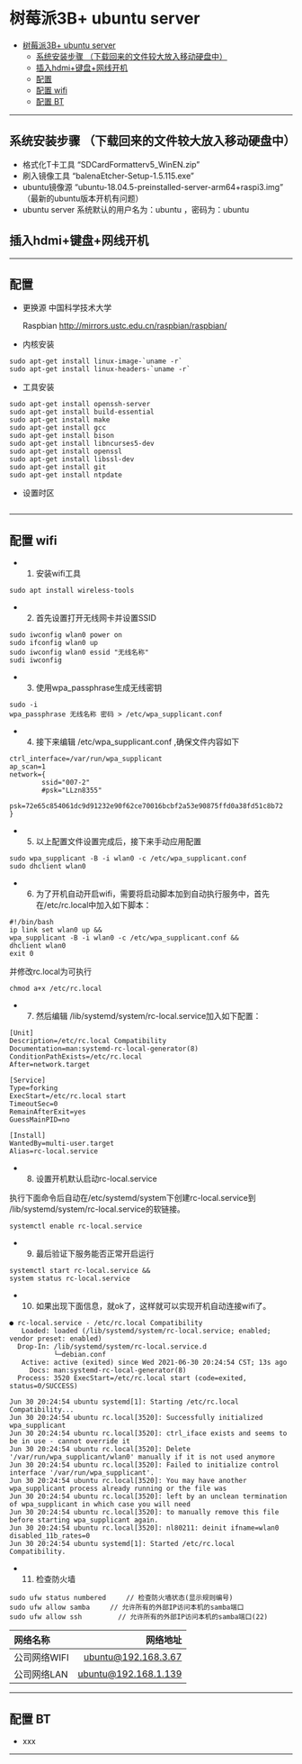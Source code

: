 # 树莓派3B+ ubuntu server

- [树莓派3B+ ubuntu server](#树莓派3b-ubuntu-server)
  - [系统安装步骤 （下载回来的文件较大放入移动硬盘中）](#系统安装步骤-下载回来的文件较大放入移动硬盘中)
  - [插入hdmi+键盘+网线开机](#插入hdmi键盘网线开机)
  - [配置](#配置)
  - [配置 wifi](#配置-wifi)
  - [配置 BT](#配置-bt)

---

## 系统安装步骤 （下载回来的文件较大放入移动硬盘中）

- 格式化T卡工具 “SDCardFormatterv5_WinEN.zip”
- 刷入镜像工具 “balenaEtcher-Setup-1.5.115.exe”
- ubuntu镜像源 “ubuntu-18.04.5-preinstalled-server-arm64+raspi3.img” （最新的ubuntu版本开机有问题）
- ubuntu server 系统默认的用户名为：ubuntu ，密码为：ubuntu

## 插入hdmi+键盘+网线开机

---

## 配置

- 更换源 中国科学技术大学
  
  Raspbian http://mirrors.ustc.edu.cn/raspbian/raspbian/

- 内核安装

```code
sudo apt-get install linux-image-`uname -r`
sudo apt-get install linux-headers-`uname -r`
```

- 工具安装

```code
sudo apt-get install openssh-server
sudo apt-get install build-essential 
sudo apt-get install make
sudo apt-get install gcc
sudo apt-get install bison
sudo apt-get install libncurses5-dev
sudo apt-get install openssl
sudo apt-get install libssl-dev
sudo apt-get install git
sudo apt-get install ntpdate

```

- 设置时区

```code

```

---

## 配置 wifi

- 1. 安装wifi工具

```code
sudo apt install wireless-tools
```

- 2. 首先设置打开无线网卡并设置SSID

```code
sudo iwconfig wlan0 power on
sudo ifconfig wlan0 up
sudo iwconfig wlan0 essid "无线名称"
sudi iwconfig
```

- 3. 使用wpa_passphrase生成无线密钥

```code
sudo -i
wpa_passphrase 无线名称 密码 > /etc/wpa_supplicant.conf
```

- 4. 接下来编辑 /etc/wpa_supplicant.conf ,确保文件内容如下

```code
ctrl_interface=/var/run/wpa_supplicant
ap_scan=1
network={
        ssid="007-2"
        #psk="LLzn8355"
        psk=72e65c854061dc9d91232e90f62ce70016bcbf2a53e90875ffd0a38fd51c8b72
}
```

- 5. 以上配置文件设置完成后，接下来手动应用配置

```code
sudo wpa_supplicant -B -i wlan0 -c /etc/wpa_supplicant.conf
sudo dhclient wlan0
```

- 6. 为了开机自动开启wifi，需要将启动脚本加到自动执行服务中，首先在/etc/rc.local中加入如下脚本：

```code
#!/bin/bash
ip link set wlan0 up &&
wpa_supplicant -B -i wlan0 -c /etc/wpa_supplicant.conf &&
dhclient wlan0
exit 0
```

并修改rc.local为可执行
  
```code
chmod a+x /etc/rc.local
```

- 7. 然后编辑 /lib/systemd/system/rc-local.service加入如下配置：

```code
[Unit]
Description=/etc/rc.local Compatibility
Documentation=man:systemd-rc-local-generator(8)
ConditionPathExists=/etc/rc.local
After=network.target

[Service]
Type=forking
ExecStart=/etc/rc.local start
TimeoutSec=0
RemainAfterExit=yes
GuessMainPID=no

[Install]
WantedBy=multi-user.target
Alias=rc-local.service
```

- 8. 设置开机默认启动rc-local.service

执行下面命令后自动在/etc/systemd/system下创建rc-local.service到 /lib/systemd/system/rc-local.service的软链接。

```code
systemctl enable rc-local.service
```

- 9. 最后验证下服务能否正常开启运行

```code
systemctl start rc-local.service &&
system status rc-local.service
```

- 10. 如果出现下面信息，就ok了，这样就可以实现开机自动连接wifi了。

```code
● rc-local.service - /etc/rc.local Compatibility
   Loaded: loaded (/lib/systemd/system/rc-local.service; enabled; vendor preset: enabled)
  Drop-In: /lib/systemd/system/rc-local.service.d
           └─debian.conf
   Active: active (exited) since Wed 2021-06-30 20:24:54 CST; 13s ago
     Docs: man:systemd-rc-local-generator(8)
  Process: 3520 ExecStart=/etc/rc.local start (code=exited, status=0/SUCCESS)

Jun 30 20:24:54 ubuntu systemd[1]: Starting /etc/rc.local Compatibility...
Jun 30 20:24:54 ubuntu rc.local[3520]: Successfully initialized wpa_supplicant
Jun 30 20:24:54 ubuntu rc.local[3520]: ctrl_iface exists and seems to be in use - cannot override it
Jun 30 20:24:54 ubuntu rc.local[3520]: Delete '/var/run/wpa_supplicant/wlan0' manually if it is not used anymore
Jun 30 20:24:54 ubuntu rc.local[3520]: Failed to initialize control interface '/var/run/wpa_supplicant'.
Jun 30 20:24:54 ubuntu rc.local[3520]: You may have another wpa_supplicant process already running or the file was
Jun 30 20:24:54 ubuntu rc.local[3520]: left by an unclean termination of wpa_supplicant in which case you will need
Jun 30 20:24:54 ubuntu rc.local[3520]: to manually remove this file before starting wpa_supplicant again.
Jun 30 20:24:54 ubuntu rc.local[3520]: nl80211: deinit ifname=wlan0 disabled_11b_rates=0
Jun 30 20:24:54 ubuntu systemd[1]: Started /etc/rc.local Compatibility.
```

- 11. 检查防火墙

```code
sudo ufw status numbered     // 检查防火墙状态(显示规则编号) 
sudo ufw allow samba     // 允许所有的外部IP访问本机的samba端口 
sudo ufw allow ssh         // 允许所有的外部IP访问本机的samba端口(22)
```

| 网络名称 | 网络地址 |
| :-    | -:     |
| 公司网络WIFI | ubuntu@192.168.3.67 |
| 公司网络LAN | ubuntu@192.168.1.139 |

---

## 配置 BT

- xxx

---